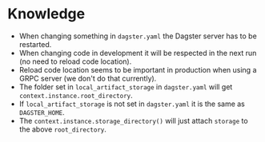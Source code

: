 # Knowledge

- When changing something in `dagster.yaml` the Dagster server has to be restarted.
- When changing code in development it will be respected in the next run (no need to reload code location).
- Reload code location seems to be important in production when using a GRPC server (we don't do that currently).
- The folder set in `local_artifact_storage` in `dagster.yaml` will get `context.instance.root_directory`.
- If `local_artifact_storage` is not set in `dagster.yaml` it is the same as `DAGSTER_HOME`.
- The `context.instance.storage_directory()` will just attach `storage` to the above `root_directory`.
